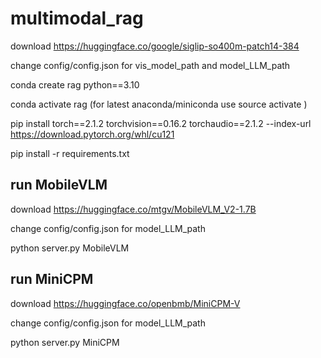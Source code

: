 # multimodal_rag
download https://huggingface.co/google/siglip-so400m-patch14-384

change config/config.json for vis_model_path and model_LLM_path

conda create rag python==3.10

conda activate rag  (for latest anaconda/miniconda use source activate )

pip install torch==2.1.2 torchvision==0.16.2 torchaudio==2.1.2 --index-url https://download.pytorch.org/whl/cu121

pip install -r requirements.txt

## run MobileVLM

download https://huggingface.co/mtgv/MobileVLM_V2-1.7B

change config/config.json  for model_LLM_path

python server.py MobileVLM

## run MiniCPM

download https://huggingface.co/openbmb/MiniCPM-V

change config/config.json  for model_LLM_path

python server.py MiniCPM

